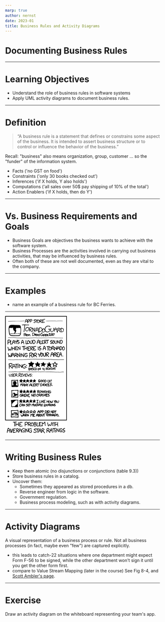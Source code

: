 ```yaml
---
marp: true
author: nernst
date: 2023-01
title: Business Rules and Activity Diagrams
---
```


# Documenting Business Rules

----
# Learning Objectives
- Understand the role of business rules in software systems
- Apply UML activity diagrams to document business rules.

---- 
# Definition
> “A business rule is a statement that defines or constrains some aspect of the business. It is intended to assert business structure or to control or influence the behavior of the business.”

Recall: "business" also means organization, group, customer ... so the "funder" of the information system.

* Facts ('no GST on food')
* Constraints ('only 30 books checked out')
* Inferences ('if X holds, Y also holds')
* Computations ('all sales over 50$ pay shipping of 10% of the total')
* Action Enablers ('if X holds, then do Y')

----
# Vs. Business Requirements and Goals
* Business Goals are objectives the business wants to achieve with the software system.
* Business Processes are the activities involved in carrying out business activities, that may be influenced by business rules.
* Often both of these are not well documented, even as they are vital to the company. 


----
# Examples
- name an example of a business rule for BC Ferries.

<!-- 1. passengers may not remain on the car deck. 2. passenger ticket sales end 10 mins before sailing. 3. reservation fees are 15$ on top of ticket and non-refundable-->

----
![](tornadoguard.png)

----
# Writing Business Rules
* Keep them atomic (no disjunctions or conjunctions (table 9.3))
* Store business rules in a catalog. 
* Uncover them:
  * Sometimes they appeared as stored procedures in a db.
  * Reverse engineer from logic in the software.
  * Government regulation.
  * Business process modeling, such as with activity diagrams.

----
# Activity Diagrams
A visual representation of a business process or rule.
Not all business processes (in fact, maybe even "few") are captured explicitly.
  - this leads to catch-22 situations where one department might expect Form F-56 to be signed, while the other department won't sign it until you get the other form first.
  - compare to Value Stream Mapping (later in the course)
See Fig 8-4, and [Scott Ambler's page](http://www.agilemodeling.com/artifacts/activityDiagram.htm).

----
# Exercise
Draw an activity diagram on the whiteboard representing your team's app.